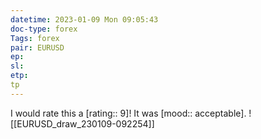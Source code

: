 ```yaml
---
datetime: 2023-01-09 Mon 09:05:43
doc-type: forex
Tags: forex
pair: EURUSD
ep:
sl:
etp:
tp
---
```


I would rate this a [rating:: 9]! It was [mood:: acceptable].
![[EURUSD_draw_230109-092254]]